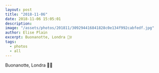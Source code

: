```yaml
---
layout: post
title: "2018-11-06"
date: 2018-11-06 15:05:01
description: 
image: "/assets/photos/201811/309294416841828c0e134f992cabfedf.jpg"
author: Elise Plain
excerpt: Buonanotte, Londra 🕵️‍♀️
tags: 
  - photos
  - all
---
```


Buonanotte, Londra 🕵️‍♀️
<p></p>
